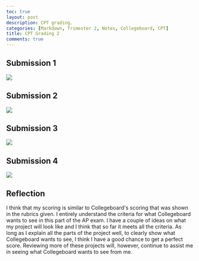 ```yaml
---
toc: true
layout: post
description: CPT grading.
categories: [Markdown, Trimester 2, Notes, Collegeboard, CPT]
title: CPT Grading 2
comments: true
---
```


## Submission 1

![]({{site.baseurl}}/images/CPT1.png " ")

## Submission 2

![]({{site.baseurl}}/images/CPT2.png " ")

## Submission 3

![]({{site.baseurl}}/images/CPT3.png " ")

## Submission 4

![]({{site.baseurl}}/images/CPT4.png " ")

## Reflection

I think that my scoring is similar to Collegeboard's scoring that was shown in the rubrics given. I entirely understand the criteria for what Collegeboard wants to see in this part of the AP exam. I have a couple of ideas on what my project will look like and I think that so far it meets all the criteria. As long as I explain all the parts of the project well, to clearly show what Collegeboard wants to see, I think I have a good chance to get a perfect score. Reviewing more of these projects will, however, continue to assist me in seeing what Collegeboard wants to see from me.